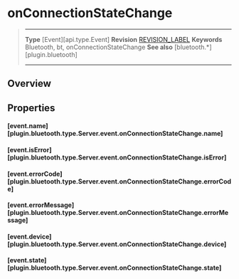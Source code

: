# onConnectionStateChange

> --------------------- ------------------------------------------------------------------------------------------
> __Type__              [Event][api.type.Event]
> __Revision__          [REVISION_LABEL](REVISION_URL)
> __Keywords__          Bluetooth, bt, onConnectionStateChange
> __See also__          [bluetooth.*][plugin.bluetooth]
> --------------------- ------------------------------------------------------------------------------------------

## Overview

## Properties

#### [event.name][plugin.bluetooth.type.Server.event.onConnectionStateChange.name]

#### [event.isError][plugin.bluetooth.type.Server.event.onConnectionStateChange.isError]

#### [event.errorCode][plugin.bluetooth.type.Server.event.onConnectionStateChange.errorCode]

#### [event.errorMessage][plugin.bluetooth.type.Server.event.onConnectionStateChange.errorMessage]

#### [event.device][plugin.bluetooth.type.Server.event.onConnectionStateChange.device]

#### [event.state][plugin.bluetooth.type.Server.event.onConnectionStateChange.state]